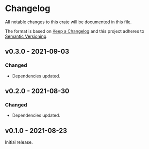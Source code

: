 # Changelog

All notable changes to this crate will be documented in this file.

The format is based on [Keep a Changelog](http://keepachangelog.com/en/1.0.0/)
and this project adheres to [Semantic Versioning](https://semver.org/spec/v2.0.0.html).

## v0.3.0 - 2021-09-03
### Changed
- Dependencies updated.

## v0.2.0 - 2021-08-30
### Changed
- Dependencies updated.

## v0.1.0 - 2021-08-23

Initial release.
